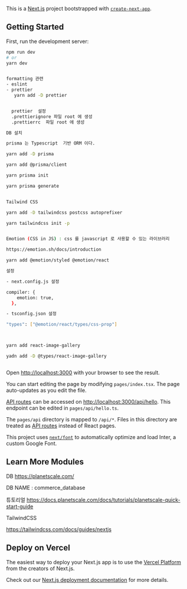 This is a [Next.js](https://nextjs.org/) project bootstrapped with [`create-next-app`](https://github.com/vercel/next.js/tree/canary/packages/create-next-app).

## Getting Started

First, run the development server:

```bash
npm run dev
# or
yarn dev


formatting 관련
- eslint
- prettier 
   yarn add -D prettier


  prettier  설정
  .prettierignore 파일 root 에 생성
  .prettierrc  파일 root 에 생성

DB 설치

prisma 는 Typescript  기반 ORM 이다.

yarn add -D prisma

yarn add @prisma/client

yarn prisma init

yarn prisma generate


Tailwind CSS

yarn add -D tailwindcss postcss autoprefixer

yarn tailwindcss init -p


Emotion (CSS in JS) : css 를 javascript 로 사용할 수 있는 라이브러리

https://emotion.sh/docs/introduction

yarn add @emotion/styled @emotion/react

설정

- next.config.js 설정

compiler: {
    emotion: true,
  },

- tsconfig.json 설정

"types": ["@emotion/react/types/css-prop"]



yarn add react-image-gallery

yadn add -D @types/react-image-gallery



```

Open [http://localhost:3000](http://localhost:3000) with your browser to see the result.

You can start editing the page by modifying `pages/index.tsx`. The page auto-updates as you edit the file.

[API routes](https://nextjs.org/docs/api-routes/introduction) can be accessed on [http://localhost:3000/api/hello](http://localhost:3000/api/hello). This endpoint can be edited in `pages/api/hello.ts`.

The `pages/api` directory is mapped to `/api/*`. Files in this directory are treated as [API routes](https://nextjs.org/docs/api-routes/introduction) instead of React pages.

This project uses [`next/font`](https://nextjs.org/docs/basic-features/font-optimization) to automatically optimize and load Inter, a custom Google Font.

## Learn More Modules
DB
https://planetscale.com/

DB NAME : commerce_database

튜토리얼
https://docs.planetscale.com/docs/tutorials/planetscale-quick-start-guide


TailwindCSS

https://tailwindcss.com/docs/guides/nextjs


## Deploy on Vercel

The easiest way to deploy your Next.js app is to use the [Vercel Platform](https://vercel.com/new?utm_medium=default-template&filter=next.js&utm_source=create-next-app&utm_campaign=create-next-app-readme) from the creators of Next.js.

Check out our [Next.js deployment documentation](https://nextjs.org/docs/deployment) for more details.
